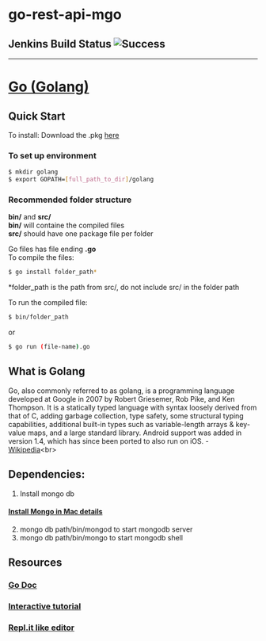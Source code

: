 # go-rest-api-mgo
## Jenkins Build Status   ![Success](https://raw.github.com/gigablah/jenkins-status/master/images/success.png)
-------------------------


# [Go (Golang)](https://golang.org)


## Quick Start

To install: Download the .pkg [here](https://golang.org/dl/)

### To set up environment
```bash
$ mkdir golang
$ export GOPATH=[full_path_to_dir]/golang
```

### Recommended folder structure
**bin/** and **src/**<br>
**bin/** will containe the compiled files<br>
**src/** should have one package file per folder

Go files has file ending **.go**<br>
To compile the files:<br>
```bash
$ go install folder_path*
```
*folder_path is the path from src/, do not include src/ in the folder path


To run the compiled file:
```bash
$ bin/folder_path
```
or

```bash
$ go run (file-name).go
```

## What is Golang

Go, also commonly referred to as golang, is a programming language developed at Google in 2007 by Robert Griesemer, Rob Pike, and Ken Thompson. It is a statically typed language with syntax loosely derived from that of C, adding garbage collection, type safety, some structural typing capabilities, additional built-in types such as variable-length arrays & key-value maps, and a large standard library.
Android support was added in version 1.4, which has since been ported to also run on iOS. - [Wikipedia](https://en.wikipedia.org/wiki/Go_(programming_language))<br>

## Dependencies:
1. Install mongo db 
#### [Install Mongo in Mac details](https://treehouse.github.io/installation-guides/mac/mongo-mac.html)
2. mongo db path/bin/mongod to start mongodb server
3. mongo db path/bin/mongo to start mongodb shell


## Resources
### [Go Doc](https://godoc.org/github.com/)
### [Interactive tutorial](https://tour.golang.org/welcome/1)
### [Repl.it like editor](http://play.golang.org/)
